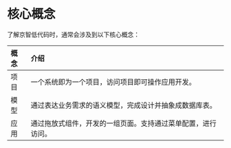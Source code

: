# 核心概念
了解京智低代码时，通常会涉及到以下核心概念：

概念|介绍
:---|:---
项目| 一个系统即为一个项目，访问项目即可操作应用开发。
模型|通过表达业务需求的语义模型，完成设计并抽象成数据库表。
应用|通过拖放式组件，开发的一组页面。支持通过菜单配置，进行访问。